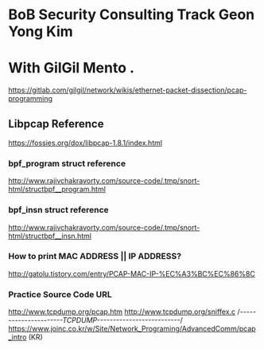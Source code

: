   # BoB Security Consulting Track Geon Yong Kim
  # With GilGil Mento .
  https://gitlab.com/gilgil/network/wikis/ethernet-packet-dissection/pcap-programming
  
  ## Libpcap Reference
  https://fossies.org/dox/libpcap-1.8.1/index.html
  
  ### bpf_program struct reference
  http://www.rajivchakravorty.com/source-code/.tmp/snort-html/structbpf__program.html
  
  ### bpf_insn struct reference
  http://www.rajivchakravorty.com/source-code/.tmp/snort-html/structbpf__insn.html

  ### How to print MAC ADDRESS || IP ADDRESS?
  http://gatolu.tistory.com/entry/PCAP-MAC-IP-%EC%A3%BC%EC%86%8C

  ### Practice Source Code URL 
  http://www.tcpdump.org/pcap.htm
  http://www.tcpdump.org/sniffex.c
  /*----------------------TCPDUMP--------------------------*/
  https://www.joinc.co.kr/w/Site/Network_Programing/AdvancedComm/pcap_intro  (KR)
  
